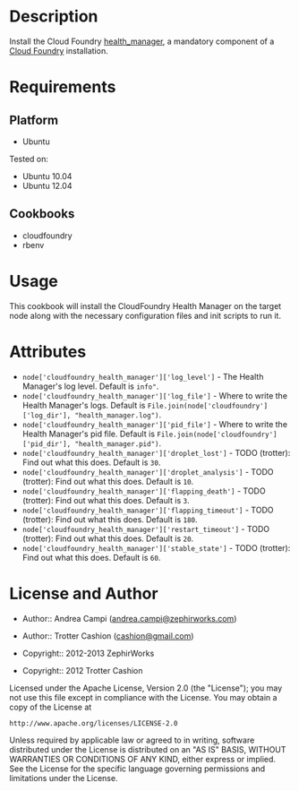 Description
===========

Install the Cloud Foundry [health_manager](https://github.com/cloudfoundry/health_manager),
a mandatory component of a [Cloud Foundry](http://www.cloudfoundry.org)
installation.

Requirements
============

Platform
--------

* Ubuntu

Tested on:

* Ubuntu 10.04
* Ubuntu 12.04

Cookbooks
---------

* cloudfoundry
* rbenv

Usage
=====

This cookbook will install the CloudFoundry Health Manager on the target
node along with the necessary configuration files and init scripts to
run it.

Attributes
==========

* `node['cloudfoundry_health_manager']['log_level']` - The Health Manager's log level. Default is `info"`.
* `node['cloudfoundry_health_manager']['log_file']` - Where to write the Health Manager's logs. Default is `File.join(node['cloudfoundry']['log_dir'], "health_manager.log")`.
* `node['cloudfoundry_health_manager']['pid_file']` - Where to write the Health Manager's pid file. Default is `File.join(node['cloudfoundry']['pid_dir'], "health_manager.pid")`.
* `node['cloudfoundry_health_manager']['droplet_lost']` - TODO (trotter): Find out what this does. Default is `30`.
* `node['cloudfoundry_health_manager']['droplet_analysis']` - TODO (trotter): Find out what this does. Default is `10`.
* `node['cloudfoundry_health_manager']['flapping_death']` - TODO (trotter): Find out what this does. Default is `3`.
* `node['cloudfoundry_health_manager']['flapping_timeout']` - TODO (trotter): Find out what this does. Default is `180`.
* `node['cloudfoundry_health_manager']['restart_timeout']` - TODO (trotter): Find out what this does. Default is `20`.
* `node['cloudfoundry_health_manager']['stable_state']` - TODO (trotter): Find out what this does. Default is `60`.

License and Author
==================

* Author:: Andrea Campi (<andrea.campi@zephirworks.com>)
* Author:: Trotter Cashion (<cashion@gmail.com>)

* Copyright:: 2012-2013 ZephirWorks
* Copyright:: 2012 Trotter Cashion

Licensed under the Apache License, Version 2.0 (the "License");
you may not use this file except in compliance with the License.
You may obtain a copy of the License at

    http://www.apache.org/licenses/LICENSE-2.0

Unless required by applicable law or agreed to in writing, software
distributed under the License is distributed on an "AS IS" BASIS,
WITHOUT WARRANTIES OR CONDITIONS OF ANY KIND, either express or implied.
See the License for the specific language governing permissions and
limitations under the License.
